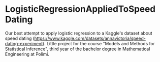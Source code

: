 # LogisticRegressionAppliedToSpeedDating
Our best attempt to apply logistic regression to a Kaggle's dataset about speed dating (https://www.kaggle.com/datasets/annavictoria/speed-dating-experiment). Little project for the course "Models and Methods for Statistical Inference", third year of the bachelor degree in Mathematical Engineering at Polimi.
